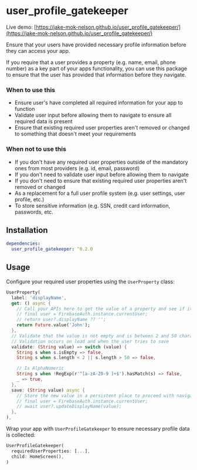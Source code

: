 # user_profile_gatekeeper

Live demo: [https://jake-mok-nelson.github.io/user_profile_gatekeeper/](https://jake-mok-nelson.github.io/user_profile_gatekeeper/)

Ensure that your users have provided necessary profile information before they can access your app.

If you require that a user provides a property (e.g. name, email, phone number) as a key part of your apps functionality, you can use this package to ensure that the user has provided that information before they navigate.

### When to use this

- Ensure user's have completed all required information for your app to function
- Validate user input before allowing them to navigate to ensure all required data is present
- Ensure that existing required user properties aren't removed or changed to something that doesn't meet your requirements

### When not to use this

- If you don't have any required user properties outside of the mandatory ones from most providers (e.g. id, email, password)
- If you don't need to validate user input before allowing them to navigate
- If you don't need to ensure that existing required user properties aren't removed or changed
- As a replacement for a full user profile system (e.g. user settings, user profile, etc.)
- To store sensitive information (e.g. SSN, credit card information, passwords, etc.


## Installation

```yaml
dependencies:
  user_profile_gatekeeper: ^0.2.0
```

## Usage

Configure your required user properties using the `UserProperty` class:
```dart
UserProperty(
  label: 'displayName',
  get: () async {
    // Call your APIs here to get the value of a property and see if it's set
    // final user = FirebaseAuth.instance.currentUser;
    // return user?.displayName ?? '';
    return Future.value('John');
  },
  // Validate that the value is not empty and is between 2 and 50 characters
  // Validation occurs on load and when the user tries to save
  validate: (String value) => switch (value) {
    String s when s.isEmpty => false,
    String s when s.length < 2 || s.length > 50 => false,

    // Is AlphaNumeric
    String s when !RegExp(r'^[a-zA-Z0-9 ]+$').hasMatch(s) => false,
    _ => true,
  },
  save: (String value) async {
    // Store the new value in a persistent place to proceed with navigation
    // final user = FirebaseAuth.instance.currentUser;
    // await user?.updateDisplayName(value);
  },
),
```

Wrap your app with `UserProfileGatekeeper` to ensure necessary profile data is collected:
```dart
UserProfileGatekeeper(
  requiredUserProperties: [...],
  child: HomeScreen(),
)
```

